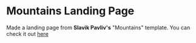 # Mountains Landing Page
Made a landing page from **Slavik Pavliv's** "Mountains" template. You can check it out [here](https://designsmaz.com/freebies/mountains-free-travel-landing-page-psd-template/)